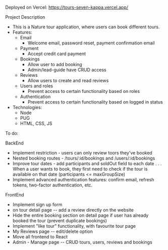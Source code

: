 Deployed on Vercel: https://tours-seven-kappa.vercel.app/

Project Description

- This is a Nature tour application, where users can book different tours.
- Features:
  - Email
    - Welcome email, password reset, payment confirmation email
  - Payment
    - Accept credit card payment
  - Bookings
    - Allow user to add booking
    - Admin/lead-guide have CRUD access
  - Reviews
    - Allow users to create and read reviews
  - Users and roles
    - Prevent access to certain functionality based on roles
  - Authentication
    - Prevent access to certain functionality based on logged in status
- Technologies:
  - Node
  - PUG
  - HTML, CSS, JS

To do:

BackEnd

- Implement restriction - users can only review toors they've booked
- Nested booking routes - /tours/:id/bookings and /users/:id/bookings
- Improve tour dates - add participants and soldOut field to each date . . . When a user wants to book, they first need to check if the tour is available on that date (participants <= maxGroupSize)
- Implement advanced authentication features: confirm email, refresh tokens, two-factor authentication, etc.

FrontEnd

- Implement sign up form
- on tour detail page -- add a review directly on the website
- Hide the entire booking section on detail page if user has already booked the tour (prevent duplicate bookings)
- Implement "like tour" functionality, with favourite tour page
- My Reviews page -- edit/delete option
- Move all frontend to React
- Admin - Manage page -- CRUD tours, users, reviews and bookings
